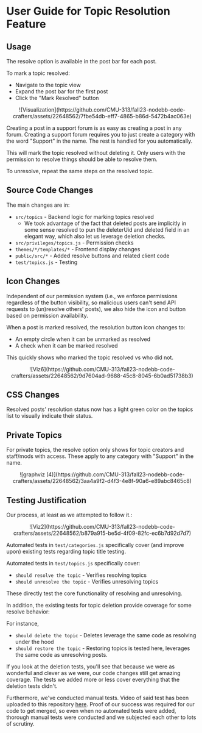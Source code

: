 # User Guide for Topic Resolution Feature

## Usage

The resolve option is available in the post bar for each post.

To mark a topic resolved:

- Navigate to the topic view
- Expand the post bar for the first post
- Click the "Mark Resolved" button

<center>![Visualization](https://github.com/CMU-313/fall23-nodebb-code-crafters/assets/22648562/7fbe54db-eff7-4865-b86d-5472b4ac063e)</center>


Creating a post in a support forum is as easy as creating a post in any forum. Creating a support forum requires you to just create a category with the word "Support" in the name. The rest is handled for you automatically.

This will mark the topic resolved without deleting it. Only users with the permission to resolve things should be able to resolve them.

To unresolve, repeat the same steps on the resolved topic.

## Source Code Changes

The main changes are in:

- `src/topics` - Backend logic for marking topics resolved
  - We took advantage of the fact that deleted posts are implicitly in some sense resolved to pun the deleterUid and deleted field in an elegant way, which also let us leverage deletion checks.
- `src/privileges/topics.js` - Permission checks
- `themes/*/templates/*` - Frontend display changes
- `public/src/*` - Added resolve buttons and related client code
- `test/topics.js` - Testing

## Icon Changes

Independent of our permission system (i.e., we enforce permissions regardless of the button visibility, so malicious users can't send API requests to (un)resolve others' posts), we also hide the icon and button based on permission availability.

When a post is marked resolved, the resolution button icon changes to:

- An empty circle when it can be unmarked as resolved
- A check when it can be marked resolved

This quickly shows who marked the topic resolved vs who did not.

<center>![Viz6](https://github.com/CMU-313/fall23-nodebb-code-crafters/assets/22648562/9d7604ad-9688-45c8-8045-6b0ad51738b3)</center>

## CSS Changes

Resolved posts' resolution status now has a light green color on the topics list to visually indicate their status.

## Private Topics

For private topics, the resolve option only shows for topic creators and staff/mods with access. These apply to any category with "Support" in the name.

<center>![graphviz (4)](https://github.com/CMU-313/fall23-nodebb-code-crafters/assets/22648562/3aa4a9f2-d4f3-4e8f-90a6-e89abc8465c8)</center>



## Testing Justification

Our process, at least as we attempted to follow it.:

<center>![Viz2](https://github.com/CMU-313/fall23-nodebb-code-crafters/assets/22648562/b879a915-be5d-4f09-82fc-ec6b7d92d7d7)</center>


Automated tests in `test/categories.js` specifically cover (and improve upon) existing tests regarding topic title testing.

Automated tests in `test/topics.js` specifically cover:

- `should resolve the topic` - Verifies resolving topics
- `should unresolve the topic` - Verifies unresolving topics

These directly test the core functionality of resolving and unresolving.

In addition, the existing tests for topic deletion provide coverage for some resolve behavior:

For instance,

- `should delete the topic` - Deletes leverage the same code as resolving under the hood
- `should restore the topic` - Restoring topics is tested here, leverages the same code as unresolving posts.

If you look at the deletion tests, you'll see that because we were as wonderful and clever as we were, our code changes still get amazing coverage. The tests we added more or less cover everything that the deletion tests didn't.

Furthermore, we've conducted manual tests. Video of said test has been uploaded to this repository [here](https://github.com/CMU-313/fall23-nodebb-code-crafters/assets/22648562/ff2a6466-5f6d-4ea9-856e-9101f16d5662). Proof of our success was required for our code to get merged, so even when no automated tests were added, thorough manual tests were conducted and we subjected each other to lots of scrutiny.

